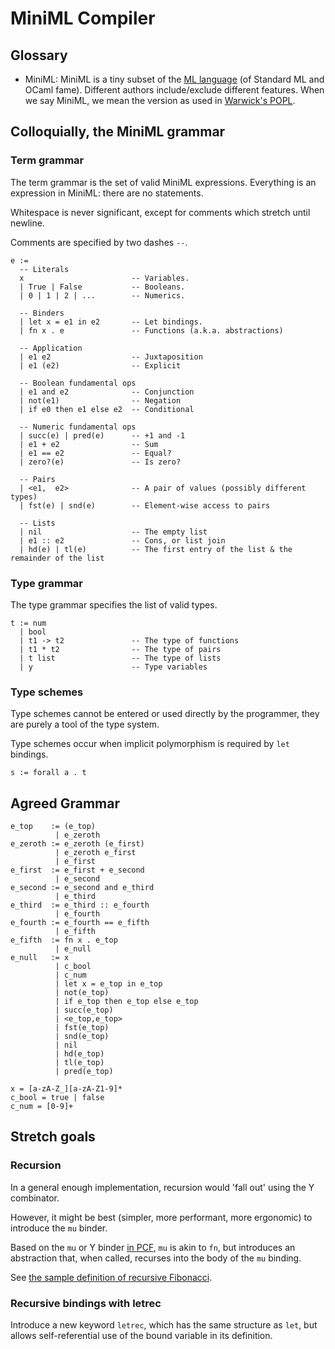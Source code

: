 # MiniML Compiler 

## Glossary

- MiniML:
  MiniML is a tiny subset of the [ML language](https://en.wikipedia.org/wiki/ML_(programming_language)) (of Standard ML and OCaml fame).
  Different authors include/exclude different features. 
  When we say MiniML, we mean the version as used in [Warwick's POPL](https://warwick.ac.uk/fac/sci/dcs/teaching/modules/cs349/).
  
## Colloquially, the MiniML grammar

### Term grammar
The term grammar is the set of valid MiniML expressions. Everything is an
expression in MiniML: there are no statements.

Whitespace is never significant, except for comments which stretch until newline.

Comments are specified by two dashes `--`.

```bnf
e :=
  -- Literals
  x                        -- Variables.
  | True | False           -- Booleans.
  | 0 | 1 | 2 | ...        -- Numerics.

  -- Binders
  | let x = e1 in e2       -- Let bindings.
  | fn x . e               -- Functions (a.k.a. abstractions)

  -- Application
  | e1 e2                  -- Juxtaposition
  | e1 (e2)                -- Explicit

  -- Boolean fundamental ops
  | e1 and e2              -- Conjunction
  | not(e1)                -- Negation
  | if e0 then e1 else e2  -- Conditional
  
  -- Numeric fundamental ops
  | succ(e) | pred(e)      -- +1 and -1
  | e1 + e2                -- Sum
  | e1 == e2               -- Equal?
  | zero?(e)               -- Is zero?

  -- Pairs
  | <e1,  e2>              -- A pair of values (possibly different types)
  | fst(e) | snd(e)        -- Element-wise access to pairs

  -- Lists
  | nil                    -- The empty list
  | e1 :: e2               -- Cons, or list join
  | hd(e) | tl(e)          -- The first entry of the list & the remainder of the list
```

### Type grammar
The type grammar specifies the list of valid types.

```bnf
t := num
  | bool
  | t1 -> t2               -- The type of functions
  | t1 * t2                -- The type of pairs
  | t list                 -- The type of lists
  | y                      -- Type variables
```

### Type schemes
Type schemes cannot be entered or used directly by the programmer, they are
purely a tool of the type system.

Type schemes occur when implicit polymorphism is required by `let` bindings.

```bnf
s := forall a . t
```

## Agreed Grammar

```
e_top    := (e_top)
          | e_zeroth
e_zeroth := e_zeroth (e_first)
          | e_zeroth e_first
          | e_first
e_first  := e_first + e_second
          | e_second
e_second := e_second and e_third
          | e_third
e_third  := e_third :: e_fourth
          | e_fourth
e_fourth := e_fourth == e_fifth
          | e_fifth
e_fifth  := fn x . e_top
          | e_null
e_null   := x
          | c_bool
          | c_num
          | let x = e_top in e_top
          | not(e_top)
          | if e_top then e_top else e_top
          | succ(e_top)
          | <e_top,e_top>
          | fst(e_top)
          | snd(e_top)
          | nil
          | hd(e_top)
          | tl(e_top)
          | pred(e_top)

x = [a-zA-Z_][a-zA-Z1-9]*
c_bool = true | false
c_num = [0-9]+
```

## Stretch goals

### Recursion 
In a general enough implementation, recursion would 'fall out' using the Y combinator.

However, it might be best (simpler, more performant, more ergonomic) to introduce the `mu` binder.

Based on the `mu` or Y binder [in
PCF](https://en.wikipedia.org/wiki/Programming_Computable_Functions#Semantics),
`mu` is akin to `fn`, but introduces an abstraction that, when called, recurses
into the body of the `mu` binding.

See [the sample definition of recursive Fibonacci](./examples/fib.ml).

### Recursive bindings with letrec

Introduce a new keyword `letrec`, which has the same structure as `let`, but allows self-referential use of the bound variable in its definition.

